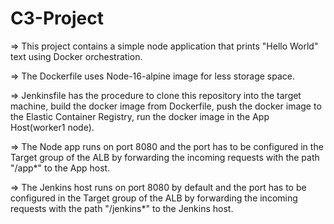 # C3-Project

  => This project contains a simple node application that prints "Hello World" text using Docker orchestration.

  => The Dockerfile uses Node-16-alpine image for less storage space.

  => Jenkinsfile has the procedure to clone this repository into the target machine, build the docker image from Dockerfile, push the docker image to the Elastic Container Registry, run the docker image in the App Host(worker1 node).

  => The Node app runs on port 8080 and the port has to be configured in the Target group of the ALB by forwarding the incoming requests with the path "/app*" to the App host.

  => The Jenkins host runs on port 8080 by default and the port has to be configured in the Target group of the ALB by forwarding the incoming requests with the path "/jenkins*" to the Jenkins host.
